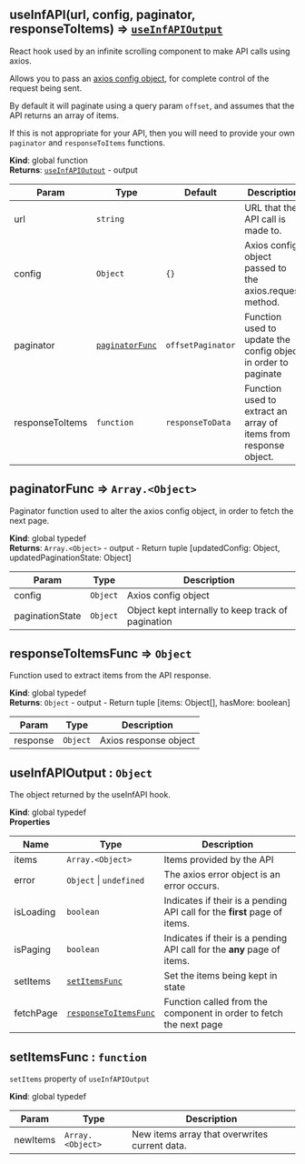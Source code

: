 <a name="useInfAPI"></a>

## useInfAPI(url, config, paginator, responseToItems) ⇒ [<code>useInfAPIOutput</code>](#useInfAPIOutput)
React hook used by an infinite scrolling component to make API calls using axios.

Allows you to pass an [axios config object](https://github.com/axios/axios#request-config), for complete control of the request being sent.

By default it will paginate using a query param `offset`, and assumes that the API returns an array of items.

If this is not appropriate for your API, then you will need to provide your own `paginator` and `responseToItems` functions.

**Kind**: global function  
**Returns**: [<code>useInfAPIOutput</code>](#useInfAPIOutput) - output  

| Param | Type | Default | Description |
| --- | --- | --- | --- |
| url | <code>string</code> |  | URL that the API call is made to. |
| config | <code>Object</code> | <code>{}</code> | Axios config object passed to the axios.request method. |
| paginator | [<code>paginatorFunc</code>](#paginatorFunc) | <code>offsetPaginator</code> | Function used to update the config object in order to paginate |
| responseToItems | <code>function</code> | <code>responseToData</code> | Function used to extract an array of items from response object. |

<a name="paginatorFunc"></a>

## paginatorFunc ⇒ <code>Array.&lt;Object&gt;</code>
Paginator function used to alter the axios config object, in order to fetch the next page.

**Kind**: global typedef  
**Returns**: <code>Array.&lt;Object&gt;</code> - output  - Return tuple \[updatedConfig: Object, updatedPaginationState: Object\]  

| Param | Type | Description |
| --- | --- | --- |
| config | <code>Object</code> | Axios config object |
| paginationState | <code>Object</code> | Object kept internally to keep track of pagination |

<a name="responseToItemsFunc"></a>

## responseToItemsFunc ⇒ <code>Object</code>
Function used to extract items from the API response.

**Kind**: global typedef  
**Returns**: <code>Object</code> - output  - Return tuple \[items: Object[], hasMore: boolean\]  

| Param | Type | Description |
| --- | --- | --- |
| response | <code>Object</code> | Axios response object |

<a name="useInfAPIOutput"></a>

## useInfAPIOutput : <code>Object</code>
The object returned by the useInfAPI hook.

**Kind**: global typedef  
**Properties**

| Name | Type | Description |
| --- | --- | --- |
| items | <code>Array.&lt;Object&gt;</code> | Items provided by the API |
| error | <code>Object</code> \| <code>undefined</code> | The axios error object is an error occurs. |
| isLoading | <code>boolean</code> | Indicates if their is a pending API call for the **first** page of items. |
| isPaging | <code>boolean</code> | Indicates if their is a pending API call for the **any** page of items. |
| setItems | [<code>setItemsFunc</code>](#setItemsFunc) | Set the items being kept in state |
| fetchPage | [<code>responseToItemsFunc</code>](#responseToItemsFunc) | Function called from the component in order to fetch the next page |

<a name="setItemsFunc"></a>

## setItemsFunc : <code>function</code>
`setItems` property of `useInfAPIOutput`

**Kind**: global typedef  

| Param | Type | Description |
| --- | --- | --- |
| newItems | <code>Array.&lt;Object&gt;</code> | New items array that overwrites current data. |

